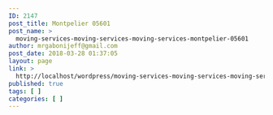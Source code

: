 ```yaml
---
ID: 2147
post_title: Montpelier 05601
post_name: >
  moving-services-moving-services-moving-services-montpelier-05601
author: mrgabonijeff@gmail.com
post_date: 2018-03-28 01:37:05
layout: page
link: >
  http://localhost/wordpress/moving-services-moving-services-moving-services-montpelier-05601/
published: true
tags: [ ]
categories: [ ]
---
```

